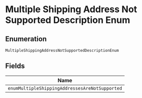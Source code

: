 
# Multiple Shipping Address Not Supported Description Enum

## Enumeration

`MultipleShippingAddressNotSupportedDescriptionEnum`

## Fields

| Name |
|  --- |
| `enumMultipleShippingAddressesAreNotSupported` |

